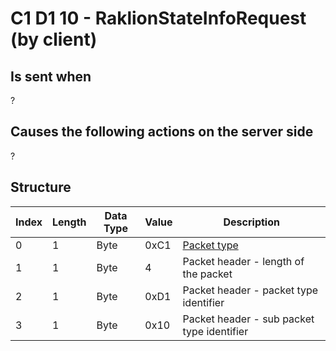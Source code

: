 # C1 D1 10 - RaklionStateInfoRequest (by client)

## Is sent when

?

## Causes the following actions on the server side

?

## Structure

| Index | Length | Data Type | Value | Description |
|-------|--------|-----------|-------|-------------|
| 0 | 1 |   Byte   | 0xC1  | [Packet type](PacketTypes.md) |
| 1 | 1 |    Byte   |   4   | Packet header - length of the packet |
| 2 | 1 |    Byte   | 0xD1  | Packet header - packet type identifier |
| 3 | 1 |    Byte   | 0x10  | Packet header - sub packet type identifier |